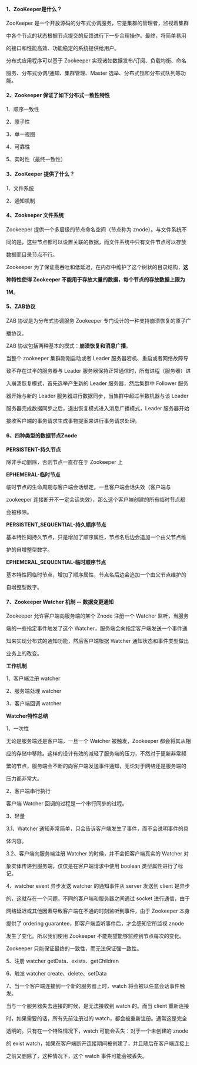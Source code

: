 #### 1、ZooKeeper是什么？

ZooKeeper 是一个开放源码的分布式协调服务，它是集群的管理者，监视着集群

中各个节点的状态根据节点提交的反馈进行下一步合理操作。最终，将简单易用

的接口和性能高效、功能稳定的系统提供给用户。

分布式应用程序可以基于 Zookeeper 实现诸如数据发布/订阅、负载均衡、命名

服务、分布式协调/通知、集群管理、Master 选举、分布式锁和分布式队列等功能。

#### 2、Zookeeper 保证了如下分布式一致性特性

1、顺序一致性

2、原子性

3、单一视图

4、可靠性

5、实时性（最终一致性）

#### 3、ZooKeeper 提供了什么？

1、文件系统

2、通知机制

#### 4、Zookeeper 文件系统

Zookeeper 提供一个多层级的节点命名空间（节点称为 znode）。与文件系统不

同的是，这些节点都可以设置关联的数据，而文件系统中只有文件节点可以存放

数据而目录节点不行。

Zookeeper 为了保证高吞吐和低延迟，在内存中维护了这个树状的目录结构，**这**

**种特性使得 Zookeeper 不能用于存放大量的数据，每个节点的存放数据上限为**

**1M**。 

#### 5、ZAB协议

ZAB 协议是为分布式协调服务 Zookeeper 专门设计的一种支持崩溃恢复的原子广

播协议。

ZAB 协议包括两种基本的模式：**崩溃恢复和消息广播**。

当整个 zookeeper 集群刚刚启动或者 Leader 服务器宕机、重启或者网络故障导

致不存在过半的服务器与 Leader 服务器保持正常通信时，所有进程（服务器）进

入崩溃恢复模式，首先选举产生新的 Leader 服务器，然后集群中 Follower 服务

器开始与新的 Leader 服务器进行数据同步，当集群中超过半数机器与该 Leader

服务器完成数据同步之后，退出恢复模式进入消息广播模式，Leader 服务器开始

接收客户端的事务请求生成事物提案来进行事务请求处理。

#### 6、四种类型的数据节点Znode

**PERSISTENT-持久节点**

除非手动删除，否则节点一直存在于 Zookeeper 上 

**EPHEMERAL-临时节点**

临时节点的生命周期与客户端会话绑定，一旦客户端会话失效（客户端与

zookeeper 连接断开不一定会话失效），那么这个客户端创建的所有临时节点都

会被移除。

**PERSISTENT_SEQUENTIAL-持久顺序节点**

基本特性同持久节点，只是增加了顺序属性，节点名后边会追加一个由父节点维

护的自增整型数字。

**EPHEMERAL_SEQUENTIAL-临时顺序节点**

基本特性同临时节点，增加了顺序属性，节点名后边会追加一个由父节点维护的

自增整型数字。

#### 7、Zookeeper Watcher 机制 -- 数据变更通知

Zookeeper 允许客户端向服务端的某个 Znode 注册一个 Watcher 监听，当服务

端的一些指定事件触发了这个 Watcher，服务端会向指定客户端发送一个事件通

知来实现分布式的通知功能，然后客户端根据 Watcher 通知状态和事件类型做出

业务上的改变。

**工作机制**

1、客户端注册 watcher

2、服务端处理 watcher

3、客户端回调 watcher

**Watcher特性总结**

1、一次性

无论是服务端还是客户端，一旦一个 Watcher 被触发，Zookeeper 都会将其从相

应的存储中移除。这样的设计有效的减轻了服务端的压力，不然对于更新非常频

繁的节点，服务端会不断的向客户端发送事件通知，无论对于网络还是服务端的

压力都非常大。

2、客户端串行执行

客户端 Watcher 回调的过程是一个串行同步的过程。

3、轻量

3.1、Watcher 通知非常简单，只会告诉客户端发生了事件，而不会说明事件的具

体内容。

3.2、客户端向服务端注册 Watcher 的时候，并不会把客户端真实的 Watcher 对

象实体传递到服务端，仅仅是在客户端请求中使用 boolean 类型属性进行了标记。 

4、watcher event 异步发送 watcher 的通知事件从 server 发送到 client 是异步

的，这就存在一个问题，不同的客户端和服务器之间通过 socket 进行通信，由于

网络延迟或其他因素导致客户端在不通的时刻监听到事件，由于 Zookeeper 本身

提供了 ordering guarantee，即客户端监听事件后，才会感知它所监视 znode

发生了变化。所以我们使用 Zookeeper 不能期望能够监控到节点每次的变化。

Zookeeper 只能保证最终的一致性，而无法保证强一致性。

5、注册 watcher getData、exists、getChildren

6、触发 watcher create、delete、setData

7、当一个客户端连接到一个新的服务器上时，watch 将会被以任意会话事件触发。

当与一个服务器失去连接的时候，是无法接收到 watch 的。而当 client 重新连接

时，如果需要的话，所有先前注册过的 watch，都会被重新注册。通常这是完全

透明的。只有在一个特殊情况下，watch 可能会丢失：对于一个未创建的 znode 

的 exist watch，如果在客户端断开连接期间被创建了，并且随后在客户端连接上

之前又删除了，这种情况下，这个 watch 事件可能会被丢失。

